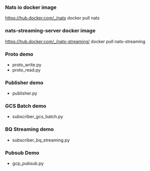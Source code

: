 ### Nats io docker image
https://hub.docker.com/_/nats
docker pull nats

### nats-streaming-server docker image
https://hub.docker.com/_/nats-streaming/
docker pull nats-streaming

### Proto demo
- proto_write.py
- proto_read.py

### Publisher demo
- publisher.py

### GCS Batch demo
- subscriber_gcs_batch.py

### BQ Streaming demo
- subscriber_bq_streaming.py

### Pubsub Demo
- gcp_pubsub.py